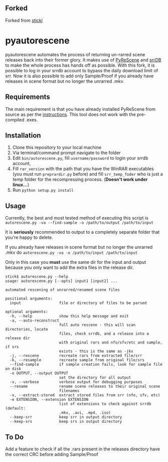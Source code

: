 Forked
------
Forked from [sticki](https://bitbucket.org/sticki/pyautorescene)  

pyautorescene
=============
pyautorescene automates the process of returning un-rarred scene releases back into their former glory.  It makes use of [PyReScene](https://github.com/srrDB/pyrescene) and [srrDB](http://srrdb.com) to make the whole process has hands off as possible. 
With this fork, it is possible to log in your srrdb account to bypass the daily download limit of srr.
Now it is also possible to add only Sample/Proof if you already have releases in scene format but no longer the unrarred .mkv.

Requirements
------------
The main requirement is that you have already installed PyReScene from source as per the [instructions](https://web.archive.org/web/20190118053832/https://bitbucket.org/Gfy/pyrescene/src/).  This tool does not work with the pre-compiled .exes.

Installation
------------
1. Clone this repository to your local machine
2. Via terminal/command prompt navigate to the folder
3. Edit `bin/autorescene.py`, fill `username/password` to login your srrdb account, 
4. Fill `rar_version` with the path that you have the WinRAR executables (you must run `preprardir.py` before) and fill `srr_temp_foder` who is just a temp folder for the recompressing process. (**Doesn't work under linux...**)
5. Run `python setup.py install`

Usage
-----
Currently, the best and most tested method of executing this script is `autorescene.py -va --find-sample -o /path/to/output /path/to/input`

It is **seriously** recommended to output to a completely separate folder that you're happy to delete.


If you already have releases in scene format but no longer the unrarred .mkv do `autorescene.py -va -o /path/to/input /path/to/input`

Only in this case you **must** use the same dir for the input and output because you only want to add the extra files in the release dir.

```
stick$ autorescene.py --help
usage: autorescene.py [--opts] input1 [input2] ...

automated rescening of unrarred/renamed scene files

positional arguments:
  input                 file or directory of files to be parsed

optional arguments:
  -h, --help            show this help message and exit
  -a, --auto-reconstruct
                        full auto rescene - this will scan directories, locate
                        files, check srrdb, and a release into a release dir
                        with original rars and nfo/sfv/etc and sample, if srs
                        exists - this is the same as -jkx
  -j, --rescene         recreate rars from extracted file/srr
  -k, --resample        recreate sample from original file/srs
  --find-sample         if sample creation fails, look for sample file on disk
  -o OUTPUT, --output OUTPUT
                        set the directory for all output
  -v, --verbose         verbose output for debugging purposes
  --rename              rename scene releases to their original scene
                        filenames
  -x, --extract-stored  extract stored files from srr (nfo, sfv, etc)
  -e EXTENSION, --extension EXTENSION
                        list of extensions to check against srrdb (default:
                        .mkv, .avi, .mp4, .iso)
  --keep-srr            keep srr in output directory
  --keep-srs            keep srs in output directory
```

To Do
-----
Add a feature to check if all the .rars present in the releases directory have the correct CRC before adding Sample/Proof
